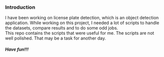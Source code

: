 ### Introduction
I have been working on license plate detection, which is an object detection application. While working on this project, I needed a lot of scripts to handle the datasets, compare results and to do some odd jobs.  
This repo contains the scripts that were useful for me. The scripts are not well polished. That may be a task for another day.

##### Have fun!!!
